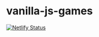 # vanilla-js-games

[![Netlify Status](https://api.netlify.com/api/v1/badges/5e2227cf-bc4a-49c2-a8d3-8c42cc7744e8/deploy-status)](https://app.netlify.com/sites/vanilla-js-games/deploys)
